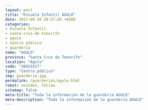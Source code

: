 ```yaml
---
layout: post
title: "Escuela Infantil AGULO"
date: 2017-09-20 20:57:05 +0200
categories:
- Escuela Infantil
- santa-cruz-de-tenerife
- agulo
- Centro público
- guarderia
name: "AGULO"
province: "Santa Cruz de Tenerife"
location: "Agulo"
code: "38015527"
type: "Centro público"
img: guarderia.jpg
permalink: /guarderias/agulo.html
robot: noindex, follow
sitemap: false
meta-title: "Toda la información de la guardería AGULO"
meta-description: "Toda la información de la guardería AGULO"
---
```

